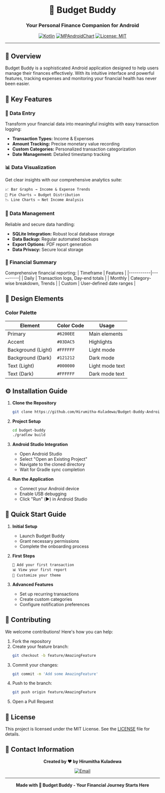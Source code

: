 <div align="center">

# 🎯 Budget Buddy

### Your Personal Finance Companion for Android

[![Kotlin](https://img.shields.io/badge/Kotlin-1.8.0-purple.svg)](https://kotlinlang.org)
[![MPAndroidChart](https://img.shields.io/badge/MPAndroidChart-v3.1.0-blue.svg)](https://github.com/PhilJay/MPAndroidChart)
[![License: MIT](https://img.shields.io/badge/License-MIT-yellow.svg)](https://opensource.org/licenses/MIT)

</div>

---

## 📱 Overview

Budget Buddy is a sophisticated Android application designed to help users manage their finances effectively. With its intuitive interface and powerful features, tracking expenses and monitoring your financial health has never been easier.

## 🌟 Key Features

### 📝 Data Entry
Transform your financial data into meaningful insights with easy transaction logging:
- **Transaction Types:** Income & Expenses
- **Amount Tracking:** Precise monetary value recording
- **Custom Categories:** Personalized transaction categorization
- **Date Management:** Detailed timestamp tracking

### 📊 Data Visualization
Get clear insights with our comprehensive analytics suite:
```
📈 Bar Graphs → Income & Expense Trends
🥧 Pie Charts → Budget Distribution
📉 Line Charts → Net Income Analysis
```

### 💾 Data Management
Reliable and secure data handling:
- **SQLite Integration:** Robust local database storage
- **Data Backup:** Regular automated backups
- **Export Options:** PDF report generation
- **Data Privacy:** Secure local storage

### 📑 Financial Summary
Comprehensive financial reporting:
| Timeframe | Features |
|-----------|----------|
| Daily | Transaction logs, Day-end totals |
| Monthly | Category-wise breakdown, Trends |
| Custom | User-defined date ranges |

## 🎨 Design Elements

### Color Palette
| Element | Color Code | Usage |
|---------|------------|--------|
| Primary | `#6200EE` | Main elements |
| Accent | `#03DAC5` | Highlights |
| Background (Light) | `#FFFFFF` | Light mode |
| Background (Dark) | `#121212` | Dark mode |
| Text (Light) | `#000000` | Light mode text |
| Text (Dark) | `#FFFFFF` | Dark mode text |

## ⚙️ Installation Guide

1. **Clone the Repository**
   ```bash
   git clone https://github.com/Hirumitha-Kuladewa/Budget-Buddy-Android-Kotlin.git
   ```

2. **Project Setup**
   ```bash
   cd budget-buddy
   ./gradlew build
   ```

3. **Android Studio Integration**
   - Open Android Studio
   - Select "Open an Existing Project"
   - Navigate to the cloned directory
   - Wait for Gradle sync completion

4. **Run the Application**
   - Connect your Android device
   - Enable USB debugging
   - Click "Run" (▶️) in Android Studio

## 🚀 Quick Start Guide

1. **Initial Setup**
   - Launch Budget Buddy
   - Grant necessary permissions
   - Complete the onboarding process

2. **First Steps**
   ```
   📱 Add your first transaction
   📊 View your first report
   🎨 Customize your theme
   ```

3. **Advanced Features**
   - Set up recurring transactions
   - Create custom categories
   - Configure notification preferences

## 🤝 Contributing

We welcome contributions! Here's how you can help:

1. Fork the repository
2. Create your feature branch:
   ```bash
   git checkout -b feature/AmazingFeature
   ```
3. Commit your changes:
   ```bash
   git commit -m 'Add some AmazingFeature'
   ```
4. Push to the branch:
   ```bash
   git push origin feature/AmazingFeature
   ```
5. Open a Pull Request

## 📜 License

This project is licensed under the MIT License. See the [LICENSE](LICENSE) file for details.

## 📧 Contact Information

<div align="center">

**Created by ❤️ by Hirumitha Kuladewa**

[![Email](https://img.shields.io/badge/Email-hirumithakuladewanew%40gmail.com-blue)](mailto:hirumithakuladewanew@gmail.com)

</div>

---

<div align="center">

**Made with 🎯 Budget Buddy - Your Financial Journey Starts Here**

</div>
